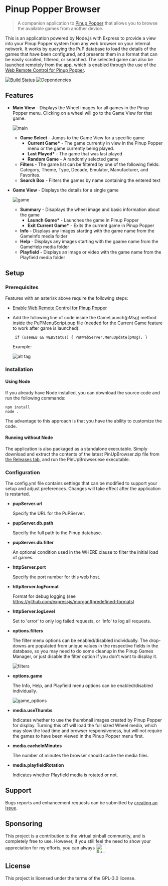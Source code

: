 # Pinup Popper Browser

> A companion application to [Pinup Popper](http://www.nailbuster.com/wikipinup/) that allows you to browse the available games from another device.

This is an application powered by Node.js with Express to provide a view into your Pinup Popper system from any web browser on your internal network. It works by querying the PuP database to load the details of the games that have been configured, and presents them in a format that can be easily scrolled, filtered, or searched. The selected game can also be launched remotely from the app, which is enabled through the use of the [Web Remote Control for Pinup Popper](http://www.nailbuster.com/wikipinup/doku.php?id=web_remote_control).

[![Build Status](https://img.shields.io/travis/doogie2301/pinup-popper-browser/master)](https://travis-ci.org/doogie2301/pinup-popper-browser)
![Dependencies](https://img.shields.io/depfu/doogie2301/pinup-popper-browser)

## Features

- **Main View** - Displays the Wheel images for all games in the Pinup Popper menu. Clicking on a wheel will go to the Game View for that game.

  ![main](https://user-images.githubusercontent.com/12683011/83432430-dc3d8600-a406-11ea-9eae-633f35564905.png)

  - **Game Select** - Jumps to the Game View for a specific game
    - **Current Game\*** - The game currently in view in the Pinup Popper menu or the game currently being played.
    - **Last Played\*** - The game that was last played
    - **Random Game** - A randomly selected game
  - **Filters** - The game list can be filtered by one of the following fields: Category, Theme, Type, Decade, Emulator, Manufacturer, and Favorites.
  - **Search Box** - Filters the games by name containing the entered text

- **Game View** - Displays the details for a single game

  ![game](https://user-images.githubusercontent.com/12683011/83432431-dcd61c80-a406-11ea-95fc-f84ecef145f0.png)

  - **Summary** - Disaplays the wheel image and basic information about the game
    - **Launch Game\*** - Launches the game in Pinup Popper
    - **Exit Current Game\*** - Exits the current game in Pinup Popper
  - **Info** - Displays any images starting with the game name from the GameInfo media folder
  - **Help** - Displays any images starting with the gaame name from the GameHelp media folder
  - **Playfield** - Displays an image or video with the game name from the Playfield media folder

## Setup

### Prerequisites

Features with an asterisk above require the following steps:

- [Enable Web Remote Control for Pinup Popper](http://www.nailbuster.com/wikipinup/doku.php?id=web_remote_control)
- Add the following line of code inside the GameLaunch(pMsg) method inside the PuPMenuScript.pup file (needed for the Current Game feature to work after game is launched):

       if (useWEB && WEBStatus) { PuPWebServer.MenuUpdate(pMsg); }

  Example:

  ![alt tag](https://user-images.githubusercontent.com/12683011/83413297-9a521700-a3e9-11ea-9642-dc5fe37ad381.png)

### Installation

#### Using Node

If you already have Node installed, you can download the source code and run the following commands:

    npm install
    node .

The advantage to this approach is that you have the ability to customize the code.

#### Running without Node

The application is also packaged as a standalone executable. Simply download and extract the contents of the latest PinUpBrowser.zip file from [the Releases tab](https://github.com/doogie2301/pinup-popper-browser/releases), and run the PinUpBrowser.exe executable.

### Configuration

The config.yml file contains settings that can be modified to support your setup and adjust preferences. Changes will take effect after the application is restarted.

* **pupServer.url**
  
  Specify the URL for the PuPServer.

* **pupServer.db.path**
  
  Specify the full path to the Pinup database.

* **pupServer.db.filter**

  An optional condition used in the WHERE clause to filter the initial load of games.

* **httpServer.port**

  Specify the port number for this web host.

* **httpServer.logFormat**

  Format for debug logging (see https://github.com/expressjs/morgan#predefined-formats)

* **httpServer.logLevel**

  Set to 'error' to only log failed requests, or 'info' to log all requests.

* **options.filters**

  The filter menu options can be enabled/disabled individually. The drop-downs are populated from unique values in the respective fields in the database, so you may need to do some cleanup in the Pinup Games Manager, or just disable the filter option if you don't want to display it.

  ![filters](https://user-images.githubusercontent.com/12683011/83432040-3ee25200-a406-11ea-8f2f-ef861d78c22b.png)

* **options.game**

  The Info, Help, and Playfield menu options can be enabled/disabled individually.

  ![game_options](https://user-images.githubusercontent.com/12683011/83432039-3e49bb80-a406-11ea-8729-fcacd876ebef.png)

* **media.useThumbs**

  Indicates whether to use the thumbnail images created by Pinup Popper for display. Turning this off will load the full sized Wheel media, which may slow the load time and browser responsiveness, but will not require the games to have been viewed in the Pinup Popper menu first.

* **media.cacheInMinutes**

  The number of minutes the browser should cache the media files.

* **media.playfieldRotation**

  Indicates whether Playfield media is rotated or not.

## Support

Bugs reports and enhancement requests can be submitted by [creating an  issue](https://github.com/doogie2301/pinup-popper-browser/issues?q=is%3Aopen+is%3Aissue).

## Sponsoring

This project is a contribution to the virtual pinball community, and is completely free to use. However, if you still feel the need to show your appreciation for my efforts, you can always <a href="https://www.buymeacoffee.com/doogie2301" target="_blank"><img src="https://cdn.buymeacoffee.com/buttons/lato-black.png" alt="Buy Me A Coffee" style="height: 29px !important; vertical-align: middle;" ></a>

## License

This project is licensed under the terms of the GPL-3.0 license.
